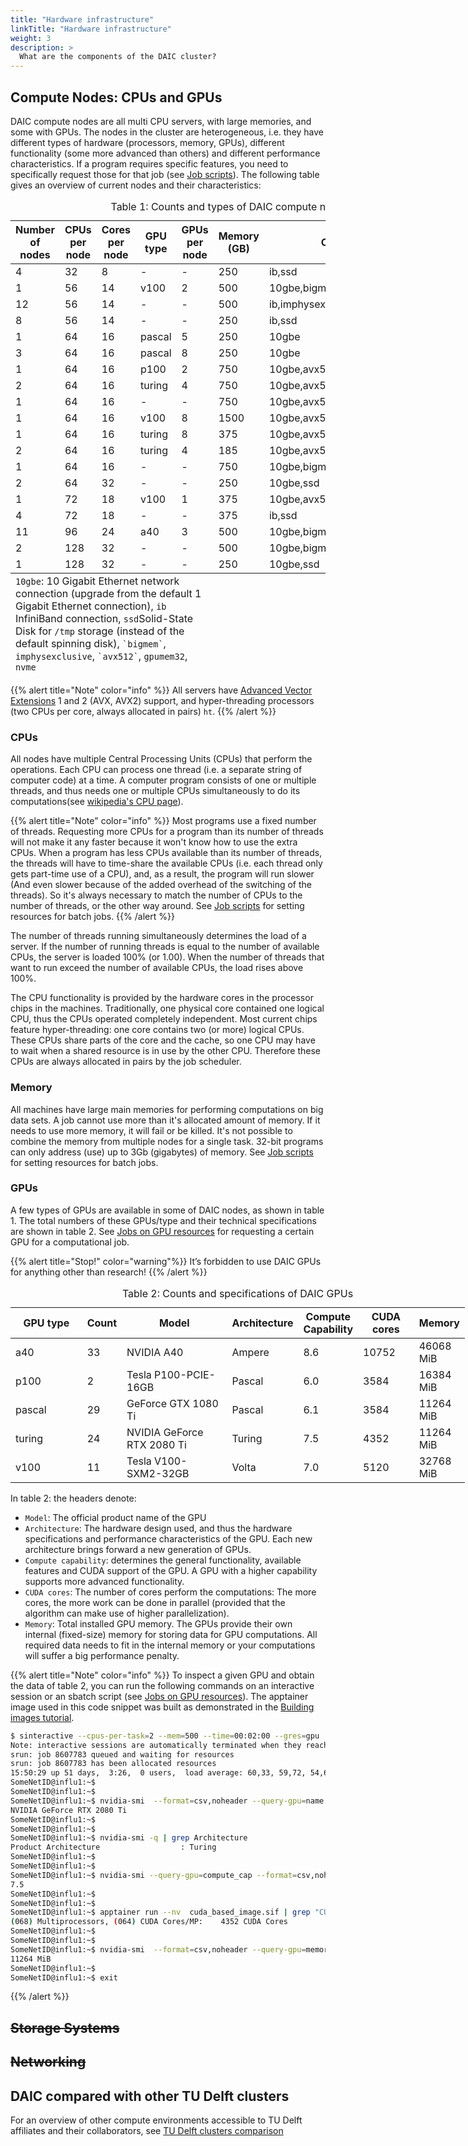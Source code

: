 ```yaml
---
title: "Hardware infrastructure"
linkTitle: "Hardware infrastructure"
weight: 3
description: >
  What are the components of the DAIC cluster?
---
```



## Compute Nodes: CPUs and GPUs

DAIC compute nodes are all multi CPU servers, with large memories, and some with GPUs. The nodes in the cluster are heterogeneous, i.e. they have different types of hardware (processors, memory, GPUs), different functionality (some more advanced than others) and different performance characteristics. If a program requires specific features, you need to specifically request those for that job (see [Job scripts](../job_submissions/_index.md#job-scripts)). The following table gives an overview of current nodes and their characteristics:

<table>
<caption> Table 1: Counts and types of DAIC compute nodes
</caption>
<thead>
  <tr>
    <th>Number of nodes</th>
    <th>CPUs per node</th>
    <th>Cores per node</th>
    <th>GPU type</th>
    <th>GPUs per node</th>
    <th>Memory (GB)</th>
    <th>Other features</th>
  </tr>
</thead>
<tfoot><tr><td colspan="5"> <code>10gbe</code>: 10 Gigabit Ethernet network connection (upgrade from the default 1 Gigabit Ethernet connection), <code>ib</code> InfiniBand connection, <code>ssd</code>Solid-State Disk for <code>/tmp</code> storage (instead of the default spinning disk), <code>`bigmem`</code>, <code>imphysexclusive</code>, <code>`avx512`</code>, <code>gpumem32</code>, <code>nvme</code>
</td></tr></tfoot>
<tbody>
  <tr>
    <td>4</td>
    <td>32</td>
    <td>8</td>
    <td>-</td>
    <td>-</td>
    <td>250</td>
    <td>ib,ssd</td>
  </tr>
  <tr>
    <td>1</td>
    <td>56</td>
    <td>14</td>
    <td>v100</td>
    <td>2</td>
    <td>500</td>
    <td>10gbe,bigmem,ssd</td>
  </tr>
  <tr>
    <td>12</td>
    <td>56</td>
    <td>14</td>
    <td>-</td>
    <td>-</td>
    <td>500</td>
    <td>ib,imphysexclusive</td>
  </tr>
  <tr>
    <td>8</td>
    <td>56</td>
    <td>14</td>
    <td>-</td>
    <td>-</td>
    <td>250</td>
    <td>ib,ssd</td>
  </tr>
  <tr>
    <td>1</td>
    <td>64</td>
    <td>16</td>
    <td>pascal</td>
    <td>5</td>
    <td>250</td>
    <td>10gbe</td>
  </tr>
  <tr>
    <td>3</td>
    <td>64</td>
    <td>16</td>
    <td>pascal</td>
    <td>8</td>
    <td>250</td>
    <td>10gbe</td>
  </tr>
  <tr>
    <td>1</td>
    <td>64</td>
    <td>16</td>
    <td>p100</td>
    <td>2</td>
    <td>750</td>
    <td>10gbe,avx512,bigmem</td>
  </tr>
  <tr>
    <td>2</td>
    <td>64</td>
    <td>16</td>
    <td>turing</td>
    <td>4</td>
    <td>750</td>
    <td>10gbe,avx512,bigmem,ssd</td>
  </tr>
  <tr>
    <td>1</td>
    <td>64</td>
    <td>16</td>
    <td>-</td>
    <td>-</td>
    <td>750</td>
    <td>10gbe,avx512,bigmem,ssd</td>
  </tr>
  <tr>
    <td>1</td>
    <td>64</td>
    <td>16</td>
    <td>v100</td>
    <td>8</td>
    <td>1500</td>
    <td>10gbe,avx512,gpumem32,ssd</td>
  </tr>
  <tr>
    <td>1</td>
    <td>64</td>
    <td>16</td>
    <td>turing</td>
    <td>8</td>
    <td>375</td>
    <td>10gbe,avx512,nvme,ssd</td>
  </tr>
  <tr>
    <td>2</td>
    <td>64</td>
    <td>16</td>
    <td>turing</td>
    <td>4</td>
    <td>185</td>
    <td>10gbe,avx512,ssd</td>
  </tr>
  <tr>
    <td>1</td>
    <td>64</td>
    <td>16</td>
    <td>-</td>
    <td>-</td>
    <td>750</td>
    <td>10gbe,bigmem</td>
  </tr>
  <tr>
    <td>2</td>
    <td>64</td>
    <td>32</td>
    <td>-</td>
    <td>-</td>
    <td>250</td>
    <td>10gbe,ssd</td>
  </tr>
  <tr>
    <td>1</td>
    <td>72</td>
    <td>18</td>
    <td>v100</td>
    <td>1</td>
    <td>375</td>
    <td>10gbe,avx512,gpumem32,nvme,ssd</td>
  </tr>
  <tr>
    <td>4</td>
    <td>72</td>
    <td>18</td>
    <td>-</td>
    <td>-</td>
    <td>375</td>
    <td>ib,ssd</td>
  </tr>
  <tr>
    <td>11</td>
    <td>96</td>
    <td>24</td>
    <td>a40</td>
    <td>3</td>
    <td>500</td>
    <td>10gbe,bigmem,gpumem32,ssd</td>
  </tr>
  <tr>
    <td>2</td>
    <td>128</td>
    <td>32</td>
    <td>-</td>
    <td>-</td>
    <td>500</td>
    <td>10gbe,bigmem,ssd</td>
  </tr>
  <tr>
    <td>1</td>
    <td>128</td>
    <td>32</td>
    <td>-</td>
    <td>-</td>
    <td>250</td>
    <td>10gbe,ssd</td>
  </tr>
</tbody>
</table>

{{% alert title="Note" color="info" %}}
All servers have [Advanced Vector Extensions](https://en.wikipedia.org/wiki/Advanced_Vector_Extensions) 1 and 2 (AVX, AVX2) support, and hyper-threading processors (two CPUs per core, always allocated in pairs) `ht`.
{{% /alert %}}

### CPUs

All nodes have multiple Central Processing Units (CPUs) that perform the operations. Each CPU can process one thread (i.e. a separate string of computer code) at a time. A computer program consists of one or multiple threads, and thus needs one or multiple CPUs simultaneously to do its computations(see [wikipedia's CPU page](https://en.wikipedia.org/wiki/Central_processing_unit)).


{{% alert title="Note" color="info" %}}
Most programs use a fixed number of threads. Requesting more CPUs for a program than its number of threads will not make it any faster because it won't know how to use the extra CPUs. When a program has less CPUs available than its number of threads, the threads will have to time-share the available CPUs (i.e. each thread only gets part-time use of a CPU), and, as a result, the program will run slower (And even slower because of the added overhead of the switching of the threads). So it's always necessary to match the number of CPUs to the number of threads, or the other way around. See [Job scripts](http://localhost:1313/DAICdocumentation/docs/job_submissions/#job-scripts) for setting resources for batch jobs.
{{% /alert %}}

The number of threads running simultaneously determines the load of a server. If the number of running threads is equal to the number of available CPUs, the server is loaded 100% (or 1.00). When the number of threads that want to run exceed the number of available CPUs, the load rises above 100%.

The CPU functionality is provided by the hardware cores in the processor chips in the machines. Traditionally, one physical core contained one logical CPU, thus the CPUs operated completely independent. Most current chips feature hyper-threading: one core contains two (or more) logical CPUs. These CPUs share parts of the core and the cache, so one CPU may have to wait when a shared resource is in use by the other CPU. Therefore these CPUs are always allocated in pairs by the job scheduler. 

### Memory
All machines have large main memories for performing computations on big data sets. A job cannot use more than it's allocated amount of memory. If it needs to use more memory, it will fail or be killed. It's not possible to combine the memory from multiple nodes for a single task. 32-bit programs can only address (use) up to 3Gb (gigabytes) of memory. See [Job scripts](http://localhost:1313/DAICdocumentation/docs/job_submissions/#job-scripts) for setting resources for batch jobs.

### GPUs

A few types of GPUs are available in some of DAIC nodes, as shown in table 1. The total numbers of these GPUs/type and their technical specifications are shown in table 2. See [Jobs on GPU resources](../job_submissions/_index.md#jobs-on-gpu-resources) for requesting a certain GPU for a computational job.


{{% alert title="Stop!" color="warning"%}}
It’s forbidden to use DAIC GPUs for anything other than research!
{{% /alert %}}

<table style="undefined;table-layout: fixed; width: 727px">
<colgroup>
<col style="width: 131px">
<col style="width: 48px">
<col style="width: 198px">
<col style="width: 93px">
<col style="width: 82px">
<col style="width: 97px">
<col style="width: 78px">
</colgroup>
<caption> Table 2: Counts and specifications of DAIC GPUs
</caption>
<thead>
  <tr>
    <th>GPU type<br></th>
    <th>Count</th>
    <th>Model </th>
    <th>Architecture</th>
    <th>Compute Capability </th>
    <th>CUDA cores </th>
    <th>Memory</th>
  </tr>
</thead>
<tbody>
  <tr>
    <td>a40</td>
    <td>33</td>
    <td>NVIDIA A40</td>
    <td>Ampere</td>
    <td>8.6</td>
    <td>10752</td>
    <td>46068 MiB</td>
  </tr>
  <tr>
    <td>p100</td>
    <td>2</td>
    <td>Tesla P100-PCIE-16GB</td>
    <td>Pascal</td>
    <td>6.0</td>
    <td>3584</td>
    <td>16384 MiB</td>
  </tr>
  <tr>
    <td>pascal</td>
    <td>29</td>
    <td>GeForce GTX 1080 Ti</td>
    <td>Pascal</td>
    <td>6.1</td>
    <td>3584</td>
    <td>11264 MiB</td>
  </tr>
  <tr>
    <td>turing</td>
    <td>24</td>
    <td>NVIDIA GeForce RTX 2080 Ti</td>
    <td>Turing</td>
    <td>7.5</td>
    <td>4352</td>
    <td>11264 MiB</td>
  </tr>
  <tr>
    <td>v100</td>
    <td>11</td>
    <td>Tesla V100-SXM2-32GB</td>
    <td>Volta</td>
    <td>7.0</td>
    <td>5120</td>
    <td>32768 MiB</td>
  </tr>
</tbody>
</table>

In table 2: the headers denote:
<ul>
  <li><code>Model</code>: The official product name of the GPU</li>
  <li><code>Architecture</code>: The hardware design used, and thus the hardware specifications and performance characteristics of the GPU. Each new architecture brings forward a new generation of GPUs. </li>
  <li><code>Compute capability</code>: determines the general functionality, available features and CUDA support of the GPU. A GPU with a higher capability supports more advanced functionality. </li>
  <li><code>CUDA cores</code>: The number of cores perform the computations: The more cores, the more work can be done in parallel (provided that the algorithm can make use of higher parallelization). </li>
  <li><code>Memory</code>: Total installed GPU memory. The GPUs provide their own internal (fixed-size) memory for storing data for GPU computations. All required data needs to fit in the internal memory or your computations will suffer a big performance penalty. </li>
</ul>

{{% alert title="Note" color="info" %}}
To inspect a given GPU and obtain the data of table 2, you can run the following commands on an interactive session or an sbatch script (see [Jobs on GPU resources](../job_submissions/_index.md#jobs-on-gpu-resources)). The apptainer image used in this code snippet was built as demonstrated in the [Building images tutorial](../../tutorials/container_images/_index.md#building-images).

```bash
$ sinteractive --cpus-per-task=2 --mem=500 --time=00:02:00 --gres=gpu
Note: interactive sessions are automatically terminated when they reach their time limit (1 hour)!
srun: job 8607783 queued and waiting for resources
srun: job 8607783 has been allocated resources
15:50:29 up 51 days,  3:26,  0 users,  load average: 60,33, 59,72, 54,65
SomeNetID@influ1:~$
SomeNetID@influ1:~$
SomeNetID@influ1:~$ nvidia-smi  --format=csv,noheader --query-gpu=name	
NVIDIA GeForce RTX 2080 Ti
SomeNetID@influ1:~$
SomeNetID@influ1:~$ 
SomeNetID@influ1:~$ nvidia-smi -q | grep Architecture	
Product Architecture                  : Turing                                                                     
SomeNetID@influ1:~$
SomeNetID@influ1:~$
SomeNetID@influ1:~$ nvidia-smi --query-gpu=compute_cap --format=csv,noheader
7.5	
SomeNetID@influ1:~$
SomeNetID@influ1:~$
SomeNetID@influ1:~$ apptainer run --nv  cuda_based_image.sif | grep "CUDA Cores"	 # using the apptainer image of the tutorial
(068) Multiprocessors, (064) CUDA Cores/MP:    4352 CUDA Cores
SomeNetID@influ1:~$
SomeNetID@influ1:~$
SomeNetID@influ1:~$ nvidia-smi  --format=csv,noheader --query-gpu=memory.total
11264 MiB
SomeNetID@influ1:~$
SomeNetID@influ1:~$ exit
```

{{% /alert %}}




## ~~Storage Systems~~


## ~~Networking~~


## DAIC compared with other TU Delft clusters

For an overview of other compute environments accessible to TU Delft affiliates and their collaborators, see [TU Delft clusters comparison](../../tud_clusters/_index.md)

